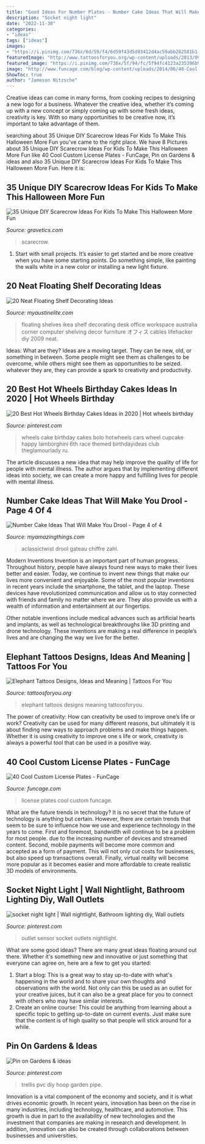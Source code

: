 ```yaml
---
title: "Good Ideas For Number Plates - Number Cake Ideas That Will Make You Drool"
description: "Socket night light"
date: "2022-11-30"
categories:
- "ideas"
tags: ["ideas"]
images:
- "https://i.pinimg.com/736x/6d/59/f4/6d59f43d5d93412d4ac59abb282581b1--garden-trellis-obelisks.jpg"
featuredImage: "http://www.tattoosforyou.org/wp-content/uploads/2013/09/Elephant-Tattoos.jpg"
featured_image: "https://i.pinimg.com/736x/5f/94/fc/5f94fc4123a235396b9cdddebe404584.jpg"
image: "http://www.funcage.com/blog/wp-content/uploads/2014/06/40-Cool-Custom-License-Plates-031-550x412.jpg"
ShowToc: true
author: "Jameson Nitzsche"
---
```



Creative ideas can come in many forms, from cooking recipes to designing a new logo for a business. Whatever the creative idea, whether it’s coming up with a new concept or simply coming up with some fresh ideas, creativity is key. With so many opportunities to be creative now, it’s important to take advantage of them.

	

		
searching about 35 Unique DIY Scarecrow Ideas For Kids To Make This Halloween More Fun you've came to the right place. We have 8 Pictures about 35 Unique DIY Scarecrow Ideas For Kids To Make This Halloween More Fun like 40 Cool Custom License Plates - FunCage, Pin on Gardens &amp; ideas and also 35 Unique DIY Scarecrow Ideas For Kids To Make This Halloween More Fun. Here it is:
		
    
## 35 Unique DIY Scarecrow Ideas For Kids To Make This Halloween More Fun

<img loading=lazy src="https://www.gravetics.com/wp-content/uploads/2017/07/scarecrow-friends.jpg" onerror="this.onerror=null;this.src='https://tse2.mm.bing.net/th?id=OIP.oz8B3hzw0bb9uOQXpLiKpQHaLD&amp;pid=15.1';" alt="35 Unique DIY Scarecrow Ideas For Kids To Make This Halloween More Fun">

_Source: gravetics.com_

>scarecrow. 

	

1. Start with small projects. It’s easier to get started and be more creative when you have some starting points. Do something simple, like painting the walls white in a new color or installing a new light fixture. 

    
## 20 Neat Floating Shelf Decorating Ideas

<img loading=lazy src="https://www.myaustinelite.com/wp-content/uploads/2015/01/floating-shelf-decorating-ideas-for-small-office.jpg" onerror="this.onerror=null;this.src='https://tse1.mm.bing.net/th?id=OIP.Yq0a0YdFhVBEAave5cXbpQHaFj&amp;pid=15.1';" alt="20 Neat Floating Shelf Decorating Ideas">

_Source: myaustinelite.com_

>floating shelves ikea shelf decorating desk office workspace australia corner computer shelving decor furniture オフィス cables lifehacker diy 2009 neat. 

	

Ideas: What are they?
Ideas are a moving target. They can be new, old, or something in between. Some people might see them as challenges to be overcome, while others might see them as opportunities to be seized. whatever they are, they can provide a spark to creativity and productivity.

    
## 20 Best Hot Wheels Birthday Cakes Ideas In 2020 | Hot Wheels Birthday

<img loading=lazy src="https://i.pinimg.com/736x/5f/94/fc/5f94fc4123a235396b9cdddebe404584.jpg" onerror="this.onerror=null;this.src='https://tse4.mm.bing.net/th?id=OIP.NWCFA7Z6GVU8F5TDnQlavAHaJ7&amp;pid=15.1';" alt="20 Best Hot Wheels Birthday Cakes Ideas in 2020 | Hot wheels birthday">

_Source: pinterest.com_

>wheels cake birthday cakes bolo hotwheels cars wheel cupcake happy lamborghini 6th race themed birthdayideas club theglamourlady ru. 

	

The article discusses a new idea that may help improve the quality of life for people with mental illness. The author argues that by implementing different ideas into society, we can create a more happy and fulfilling lives for people with mental illness.

    
## Number Cake Ideas That Will Make You Drool - Page 4 Of 4

<img loading=lazy src="https://myamazingthings.com/wp-content/uploads/2019/03/number-cake-17.jpg" onerror="this.onerror=null;this.src='https://tse4.mm.bing.net/th?id=OIP.wcgVexxiurk7hiu96cDerAHaLH&amp;pid=15.1';" alt="Number Cake Ideas That Will Make You Drool - Page 4 of 4">

_Source: myamazingthings.com_

>aclassictwist drool gateau chiffre zahl. 

	

Modern Inventions
Invention is an important part of human progress. Throughout history, people have always found new ways to make their lives better and easier. Today, we continue to invent new things that make our lives more convenient and enjoyable.
Some of the most popular inventions in recent years include the smartphone, the tablet, and the laptop. These devices have revolutionized communication and allow us to stay connected with friends and family no matter where we are. They also provide us with a wealth of information and entertainment at our fingertips.

Other notable inventions include medical advances such as artificial hearts and implants, as well as technological breakthroughs like 3D printing and drone technology. These inventions are making a real difference in people’s lives and are changing the way we live for the better.

    
## Elephant Tattoos Designs, Ideas And Meaning | Tattoos For You

<img loading=lazy src="http://www.tattoosforyou.org/wp-content/uploads/2013/09/Elephant-Tattoos.jpg" onerror="this.onerror=null;this.src='https://tse3.mm.bing.net/th?id=OIP.W9ZIH8oYBC5_egr4_RYiHgHaLF&amp;pid=15.1';" alt="Elephant Tattoos Designs, Ideas and Meaning | Tattoos For You">

_Source: tattoosforyou.org_

>elephant tattoos designs meaning tattoosforyou. 

	

The power of creativity: How can creativity be used to improve one’s life or work?
Creativity can be used for many different reasons, but ultimately it is about finding new ways to approach problems and make things happen. Whether it is using creativity to improve one s life or work, creativity is always a powerful tool that can be used in a positive way.

    
## 40 Cool Custom License Plates - FunCage

<img loading=lazy src="http://www.funcage.com/blog/wp-content/uploads/2014/06/40-Cool-Custom-License-Plates-031-550x412.jpg" onerror="this.onerror=null;this.src='https://tse2.mm.bing.net/th?id=OIP.kT3PA3ro9kUgtmVTO2oN4QHaFj&amp;pid=15.1';" alt="40 Cool Custom License Plates - FunCage">

_Source: funcage.com_

>license plates cool custom funcage. 

	

What are the future trends in technology?
It is no secret that the future of technology is anything but certain. However, there are certain trends that seem to be sure to influence how we use and experience technology in the years to come. 
First and foremost, bandwidth will continue to be a problem for most people. due to the increasing number of devices and streamed content. Second, mobile payments will become more common and accepted as a form of payment. This will not only cut costs for businesses, but also speed up transactions overall. Finally, virtual reality will become more popular as it becomes easier and more affordable to create realistic 3D models of environments.

    
## Socket Night Light | Wall Nightlight, Bathroom Lighting Diy, Wall Outlets

<img loading=lazy src="https://i.pinimg.com/736x/ed/61/2c/ed612c535b152d758ef6cac700a2323a.jpg" onerror="this.onerror=null;this.src='https://tse2.mm.bing.net/th?id=OIP.2vm8uCOy8cP_aJ2dgI-aIAHaHa&amp;pid=15.1';" alt="socket night light | Wall nightlight, Bathroom lighting diy, Wall outlets">

_Source: pinterest.com_

>outlet sensor socket outlets nightlight. 

	

What are some good ideas?
There are many great ideas floating around out there. Whether it's something new and innovative or just something that everyone can agree on, here are a few to get you started: 
1. Start a blog: This is a great way to stay up-to-date with what's happening in the world and to share your own thoughts and observations with the world. Not only can this be used as an outlet for your creative juices, but it can also be a great place for you to connect with others who may have similar interests. 
2. Create an online course: This could be anything from learning about a specific topic to getting up-to-date on current events. Just make sure that the content is of high quality so that people will stick around for a while. 

    
## Pin On Gardens &amp; Ideas

<img loading=lazy src="https://i.pinimg.com/736x/6d/59/f4/6d59f43d5d93412d4ac59abb282581b1--garden-trellis-obelisks.jpg" onerror="this.onerror=null;this.src='https://tse3.mm.bing.net/th?id=OIP.0ICcWDRavh_vGiKQr_xvDQHaJ4&amp;pid=15.1';" alt="Pin on Gardens &amp; ideas">

_Source: pinterest.com_

>trellis pvc diy hoop garden pipe. 

	

Innovation is a vital component of the economy and society, and it is what drives economic growth. In recent years, innovation has been on the rise in many industries, including technology, healthcare, and automotive. This growth is due in part to the availability of new technologies and the investment that companies are making in research and development. In addition, innovation can also be created through collaborations between businesses and universities.


